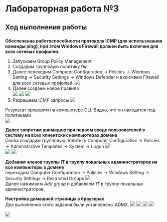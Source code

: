 
# Лабораторная работа №3
## Ход выполнения работы  
### 
**Обеспечение работоспособности протокола ICMP (для использования команды ping), при этом Windows Firewall должен быть включен для всех сетевых профилей.**   
  
1. Запускаем Group Policy Management
2. Создадим групповую политику **fw**
3. Далее переходим Computer Configuration -> Policies -> Windows Setting -> Security Settings -> Windows Defender  и включаем Firewall для всех сетевых профилей. 
![](pic/wf1.png)  
4. Далее создаем новое правило  
![](pic/wf_2.png) 
![](pic/wf_3.png) 
![](pic/wf_4.png)
5. Разрешаем ICMP запросы
![](pic/wf_5.png)   

Результат проверим на компьютере CLI. Видно, что он находится под политиками  
![](pic/wf_CLI.png)   

**Далее запретим анимацию при первом входе пользователей в систему на всех клиентских компьютерах домена**    
Снова создадим групповую политику Computer Configuration -> Policies -> Administrative Templates -> System -> Logon
![](pic/DC1-4_1.png)  
![](pic/DC1-4.png) 
![](pic/DC1-4_2.png)    
  
**Добавим членов группы IT в группу локальных администраторов на все компьютеры в домене**    
переходим Computer Configuration -> Policies -> Windows Setting -> Security Settings -> Restricted Groups
![](pic/DC1-1.png)  
Далее нажимаем *Add group* и добавляем *IT* в группу локальных администраторов.   
  
**Настройка домашней страницы в браузерах.**    
Для выполнения этого задания были установлены ADMX. 
![](pic/DC1-2.png)
![](pic/DC1-3_1.png)
![](pic/DC1-3.png)
![](pic/DC1-3_2.png)    
  
  ![](pic/home_page.png)




